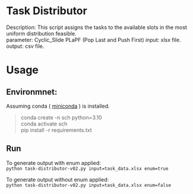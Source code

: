 # Task Distributor
Description: This script assigns the tasks to the available slots in the most uniform distribution feasible.  
parameter:  Cyclic_Slide
            PLaPF (Pop Last and Push First)
input: xlsx file. 
output: csv file. 

# Usage
## Environmnet:  
Assuming conda ( [miniconda](https://docs.conda.io/en/latest/miniconda.html) ) is installed.   
> conda create -n sch python=3.10  
> conda activate sch   
> pip install -r requirements.txt 

## Run  
To generate output with enum applied:    
    `python task-distributor-v02.py input=task_data.xlsx enum=true`

To generate output without enum applied:   
    `python task-distributor-v02.py input=task_data.xlsx enum=false`
